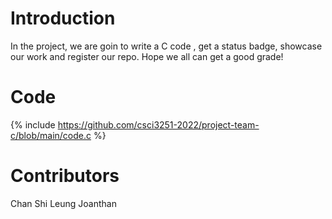 # Introduction
In the project, we are goin to write a C code , get a status badge, showcase our work and register our repo. Hope we all can get a good grade!
# Code
{% include https://github.com/csci3251-2022/project-team-c/blob/main/code.c %}
# Contributors
Chan Shi Leung Joanthan


